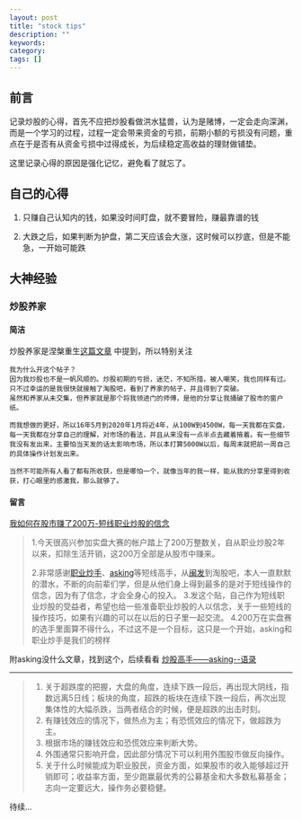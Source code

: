 ```yaml
---
layout: post
title: "stock tips"
description: ""
keywords: 
category: 
tags: []
---
```


## 前言

记录炒股的心得，首先不应把炒股看做洪水猛兽，认为是赌博，一定会走向深渊，而是一个学习的过程，过程一定会带来资金的亏损，前期小额的亏损没有问题，重点在于是否有从资金亏损中过得成长，为后续稳定高收益的理财做铺垫。

这里记录心得的原因是强化记忆，避免看了就忘了。

## 自己的心得

1. 只赚自己认知内的钱，如果没时间盯盘，就不要冒险，赚最靠谱的钱

2. 大跌之后，如果判断为护盘，第二天应该会大涨，这时候可以抄底，但是不能急，一开始可能跌


## 大神经验

### 炒股养家

#### 简洁

炒股养家是涅槃重生[这篇文章](https://www.taoguba.com.cn/Article/1477629/1)
中提到，所以特别关注

```
我为什么开这个帖子？
因为我炒股也不是一帆风顺的。炒股初期的亏损，迷茫，不知所措，被人嘲笑，我也同样有过。只不过幸运的是我很快就接触了淘股吧，看到了养家的帖子，并且得到了突破。
虽然和养家从未交集，但养家就是那个将我领进门的师傅，是他的分享让我捅破了股市的窗户纸。

而我想做的更好，所以16年5月到2020年1月将近4年，从100W到4500W，每一天我都在实盘，每一天我都在分享自己的理解，对市场的看法，并且从来没有一点半点去藏着掖着。有一些细节我没有发出来，主要怕当天发的话太影响市场，所以本打算5000W以后，每周末就把前一周自己的具体操作计划发出来。

当然不可能所有人看了都有所收获，但是哪怕一个，就像当年的我一样，能从我的分享里得到收获，打心眼里的感激我，那么就够了。
```

#### 留言

[我如何在股市赚了200万-短线职业炒股的信念](https://www.taoguba.com.cn/Article/307466/1)

> 1.今天很高兴参加实盘大赛的帐户踏上了200万整数关，自从职业炒股2年以来，扣除生活开销，这200万全部是从股市中赚来。
>  
>  2.非常感谢[职业炒手](https://www.taoguba.com.cn/blog/4223)、[asking](https://www.taoguba.com.cn/blog/24388)等短线高手，从[闽发](https://www.xiarj.com/)到淘股吧，本人一直默默的潜水，不断的向前辈们学，但是从他们身上得到最多的是对于短线操作的信念，因为有了信念，才会全身心的投入。
>  3.发这个贴，自己作为短线职业炒股的受益者，希望也给一些准备职业炒股的人以信念，关于一些短线的操作技巧，如果有兴趣的可以在以后的日子里一起交流。
>  4.200万在实盘赛的选手里面算不得什么，不过这不是一个目标，这只是一个开始，asking和职业炒手是我们的榜样

附asking没什么文章，找到这个，后续看看 [炒股高手——asking--语录](https://www.taoguba.com.cn/Article/889733/1)

---- 

> 1. 关于超跌度的把握，大盘的角度，连续下跌一段后，再出现大阴线，指数远离5日线；板块的角度，超跌的板块在连续下跌一段后，再次出现集体性的大幅杀跌，当两者结合的时候，便是超跌的出击时刻。
> 2. 有赚钱效应的情况下，做热点为主；有恐慌效应的情况下，做超跌为主。
> 3. 根据市场的赚钱效应和恐慌效应来判断大势。
> 4. 外围通常只影响开盘，因此部分情况下可以利用外围股市做反向操作。
> 5. 关于什么时候能成为职业股民，资金方面，如果股市的收入能够超过开销即可；收益率方面，至少跑赢最优秀的公募基金和大多数私募基金；志向一定要远大，操作务必要稳健。

待续...
